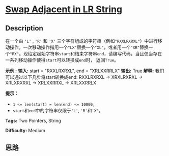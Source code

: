 # [Swap Adjacent in LR String][title]

## Description

在一个由 `'L'` , `'R'` 和 `'X'`
三个字符组成的字符串（例如`"RXXLRXRXL"`）中进行移动操作。一次移动操作指用一个`"LX"`替换一个`"XL"`，或者用一个`"XR"`替换一个`"RX"`。现给定起始字符串`start`和结束字符串`end`，请编写代码，当且仅当存在一系列移动操作使得`start`可以转换成`end`时，
返回`True`。



**示例 :**
            **输入:** start = "RXXLRXRXL", end = "XRLXXRRLX"    **输出:** True    **解释:**    我们可以通过以下几步将start转换成end:    RXXLRXRXL ->    XRXLRXRXL ->    XRLXRXRXL ->    XRLXXRRXL ->    XRLXXRRLX    



**提示：**

  * `1 <= len(start) = len(end) <= 10000`。
  * `start`和`end`中的字符串仅限于`'L'`, `'R'`和`'X'`。


**Tags:** Two Pointers, String

**Difficulty:** Medium

## 思路

[title]: https://leetcode-cn.com/problems/swap-adjacent-in-lr-string
